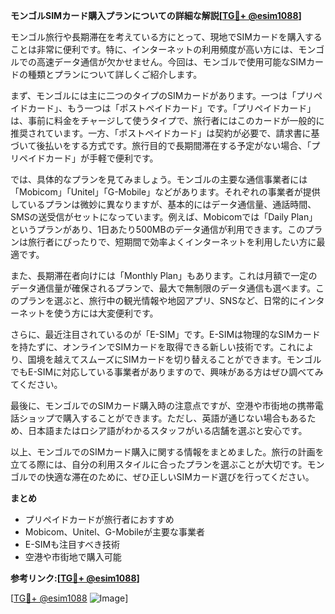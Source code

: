 **モンゴルSIMカード購入プランについての詳細な解説[[TG💪+ @esim1088](https://t.me/s/esim1088)]**

モンゴル旅行や長期滞在を考えている方にとって、現地でSIMカードを購入することは非常に便利です。特に、インターネットの利用頻度が高い方には、モンゴルでの高速データ通信が欠かせません。今回は、モンゴルで使用可能なSIMカードの種類とプランについて詳しくご紹介します。

まず、モンゴルには主に二つのタイプのSIMカードがあります。一つは「プリペイドカード」、もう一つは「ポストペイドカード」です。「プリペイドカード」は、事前に料金をチャージして使うタイプで、旅行者にはこのカードが一般的に推奨されています。一方、「ポストペイドカード」は契約が必要で、請求書に基づいて後払いをする方式です。旅行目的で長期間滞在する予定がない場合、「プリペイドカード」が手軽で便利です。

では、具体的なプランを見てみましょう。モンゴルの主要な通信事業者には「Mobicom」「Unitel」「G-Mobile」などがあります。それぞれの事業者が提供しているプランは微妙に異なりますが、基本的にはデータ通信量、通話時間、SMSの送受信がセットになっています。例えば、Mobicomでは「Daily Plan」というプランがあり、1日あたり500MBのデータ通信が利用できます。このプランは旅行者にぴったりで、短期間で効率よくインターネットを利用したい方に最適です。

また、長期滞在者向けには「Monthly Plan」もあります。これは月額で一定のデータ通信量が確保されるプランで、最大で無制限のデータ通信も選べます。このプランを選ぶと、旅行中の観光情報や地図アプリ、SNSなど、日常的にインターネットを使う方には大変便利です。

さらに、最近注目されているのが「E-SIM」です。E-SIMは物理的なSIMカードを持たずに、オンラインでSIMカードを取得できる新しい技術です。これにより、国境を越えてスムーズにSIMカードを切り替えることができます。モンゴルでもE-SIMに対応している事業者がありますので、興味がある方はぜひ調べてみてください。

最後に、モンゴルでのSIMカード購入時の注意点ですが、空港や市街地の携帯電話ショップで購入することができます。ただし、英語が通じない場合もあるため、日本語またはロシア語がわかるスタッフがいる店舗を選ぶと安心です。

以上、モンゴルでのSIMカード購入に関する情報をまとめました。旅行の計画を立てる際には、自分の利用スタイルに合ったプランを選ぶことが大切です。モンゴルでの快適な滞在のために、ぜひ正しいSIMカード選びを行ってください。

**まとめ**
- プリペイドカードが旅行者におすすめ
- Mobicom、Unitel、G-Mobileが主要な事業者
- E-SIMも注目すべき技術
- 空港や市街地で購入可能

**参考リンク:[[TG💪+ @esim1088](https://t.me/s/esim1088)]**

[[TG💪+ @esim1088](https://t.me/s/esim1088) ![Image](https://i.postimg.cc/Y0z9fWf4/image.png)]